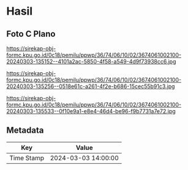 # Hasil

## Foto C Plano

https://sirekap-obj-formc.kpu.go.id/0c18/pemilu/ppwp/36/74/06/10/02/3674061002100-20240303-135152--4101a2ac-5850-4f58-a549-4d9f73938cc6.jpg

https://sirekap-obj-formc.kpu.go.id/0c18/pemilu/ppwp/36/74/06/10/02/3674061002100-20240303-135256--0518e61c-a261-4f2e-b686-15cec55b91c3.jpg

https://sirekap-obj-formc.kpu.go.id/0c18/pemilu/ppwp/36/74/06/10/02/3674061002100-20240303-135533--0f10e9a1-e8e4-46d4-be96-f9b7731a7e72.jpg


## Metadata

| Key        | Value               |
| ---------- | ------------------- |
| Time Stamp | 2024-03-03 14:00:00 |



